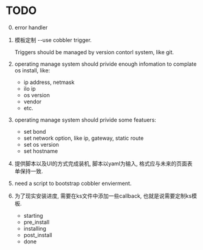 # TODO
0. error handler

1. 模板定制 --use cobbler trigger.

    Triggers should be managed by version contorl system, like git.

2. operating manage system should privide  enough infomation to complate os
install, like:
    * ip address, netmask
    * ilo ip
    * os version
    * vendor
    * etc.

3. operating manage system should privide some featuers:
    * set bond
    * set network option, like ip, gateway, static route
    * set os version
    * set hostname

1. 提供脚本以及UI的方式完成装机, 脚本以yaml为输入, 格式应与未来的页面表单保持一致.
1. need a script to bootstrap cobbler envierment.
1. 为了现实安装进度, 需要在ks文件中添加一些callback, 也就是说需要定制ks模板.
    * starting
    * pre_install
    * installing
    * post_install
    * done

